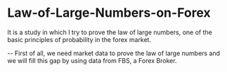 # Law-of-Large-Numbers-on-Forex
It is a study in which I try to prove the law of large numbers, one of the basic principles of probability in the forex market.

-- First of all, we need market data to prove the law of large numbers and we will fill this gap by using data from FBS, a Forex Broker.

